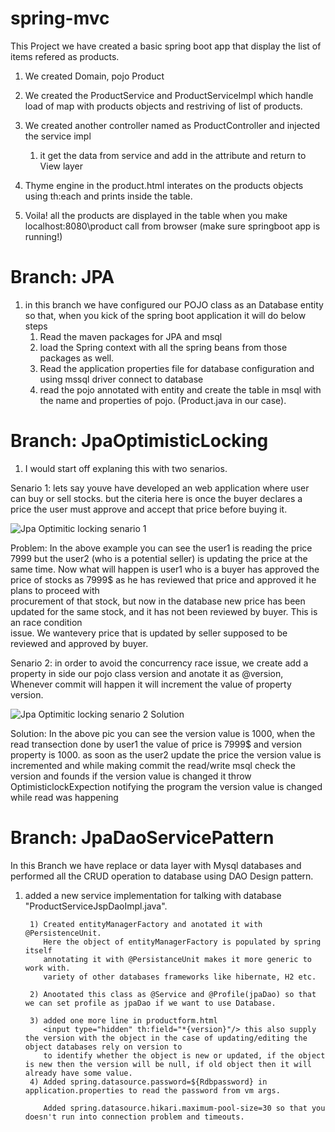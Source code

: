 # spring-mvc

This Project we have created a basic spring boot app that display the list  of items refered as products.

1) We created Domain, pojo Product
2) We created the ProductService and ProductServiceImpl which handle load of map with products objects and restriving of list of products.
3) We created another controller named as ProductController and injected the service impl 
    1) it get the data from service and add in the attribute and return to View layer

4) Thyme engine in the product.html interates on the products objects using th:each and prints inside the table.
5) Voila! all the products are displayed in the table when you make localhost:8080\product call from browser (make sure springboot app is running!)



# Branch: JPA
1) in this branch we have configured our POJO class as an Database entity so that, when you kick of the spring boot application it will do below steps
      1) Read the maven packages for JPA and msql
      2) load the Spring context with all the spring beans from those packages as well.
      3) Read the application properties file for database configuration and using mssql driver connect to database
      4) read the pojo annotated with entity and create the table in msql with the name and properties of pojo. (Product.java in our case).
      
      
      
# Branch: JpaOptimisticLocking
1) I would start off explaning this with two senarios.

Senario 1: lets say youve have developed an web application where user can buy or sell stocks.
           but the citeria here is once the buyer declares a price the user must approve and accept that price before buying it.  

![Jpa Optimitic locking senario 1](https://user-images.githubusercontent.com/42677426/96957111-6a7dea00-1517-11eb-9b42-ea4930419820.png)

Problem: In the above example you can see the user1 is reading the price $7999$ but the user2 (who is a potential seller) is updating the price at the same time.
         Now what will happen is user1 who is a buyer has approved the price of stocks as 7999$ as he has reviewed that price and approved it he plans to proceed with    
         procurement of that stock, but now in the database new price has been updated for the same stock, and it has not been reviewed by buyer. This is an race condition  
         issue. We wantevery price that is updated by seller supposed to be reviewed and approved by buyer.
         


Senario 2: in order to avoid the concurrency race issue, we create add a property in side our pojo class version and anotate it as @version,
           Whenever commit will happen it will increment the value of property version. 

![Jpa Optimitic locking senario 2 Solution](https://user-images.githubusercontent.com/42677426/96958297-a1093400-151a-11eb-8239-462028b3d757.png)

Solution: In the above pic you can see the version value is 1000, when the read transection done by user1 the value of price is 7999$ and version property is 1000.
          as soon as the user2 update the price the version value is incremented and while making commit the read/write msql check the version and founds if the version value is 
          changed it throw OptimisticlockExpection notifying the program the version value is changed while read was happening


# Branch: JpaDaoServicePattern
In this Branch we have replace or data layer with Mysql databases and performed all the CRUD operation to database using DAO Design pattern.
1) added a new service implementation for talking with database "ProductServiceJspDaoImpl.java".

        1) Created entityManagerFactory and anotated it with @PersistenceUnit.
           Here the object of entityManagerFactory is populated by spring itself
           annotating it with @PersistanceUnit makes it more generic to work with.
           variety of other databases frameworks like hibernate, H2 etc.
           
        2) Anootated this class as @Service and @Profile(jpaDao) so that we can set profile as jpaDao if we want to use Database.
        
        3) added one more line in productform.html 
           <input type="hidden" th:field="*{version}"/> this also supply the version with the object in the case of updating/editing the object databases rely on version to
           to identify whether the object is new or updated, if the object is new then the version will be null, if old object then it will already have some value.
        4) Added spring.datasource.password=${Rdbpassword} in application.properties to read the password from vm args.
        
           Added spring.datasource.hikari.maximum-pool-size=30 so that you doesn't run into connection problem and timeouts.
        
        


